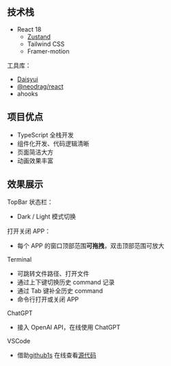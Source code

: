## 技术栈

- React 18
  - [Zustand](https://github.com/pmndrs/zustand)
  - Tailwind CSS
  - Framer-motion

工具库：

- [Daisyui](https://daisyui.com/components/)
- [@neodrag/react](https://www.neodrag.dev/docs/react)
- ahooks

## 项目优点

- TypeScript 全栈开发
- 组件化开发、代码逻辑清晰
- 页面简洁大方
- 动画效果丰富


## 效果展示

TopBar 状态栏：

- Dark / Light 模式切换

打开关闭 APP：

- 每个 APP 的窗口顶部范围**可拖拽**，双击顶部范围可放大


Terminal

- 可跳转文件路径、打开文件
- 通过上下键切换历史 command 记录
- 通过 Tab 键补全历史 command
- 命令行打开或关闭 APP

ChatGPT

- 接入 OpenAI API，在线使用 ChatGPT

VSCode

- 借助[github1s](https://github.com/conwnet/github1s) 在线查看[源代码](https://github.com/ljq0226/turbomac)

